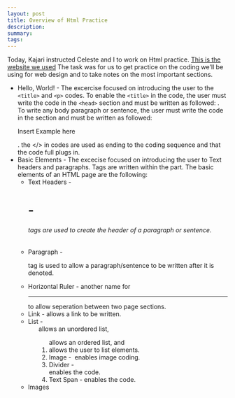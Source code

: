```yaml
---
layout: post
title: Overview of Html Practice
description: 
summary: 
tags: 
---
```


Today, Kajari instructed Celeste and I to work on Html practice. [This is the website we used](https://www.learn-html.org/en/Hello%2C_World%21) The task was for us to get practice on the coding we'll be using for web design and to take notes on the most important sections. 

* Hello, World! - The excercise focused on introducing the user to the `<title>` and `<p>` codes. To enable the `<title>` in the code, the user must write the code in the `<head>` section and must be written as followed: <title>Example</title>. To write any body paragraph or sentence, the user must write the code in the <body> section and must be written as followed: <p>Insert Example here</p>. the </> in codes are used as ending to the coding sequence and that the code full plugs in.
* Basic Elements - The excecise focused on introducing the user to Text headers and paragraphs. Tags are written within the <body> part. The basic elements of an HTML page are the following:
	* Text Headers - <h1>-<h6> tags are used to create the header of a paragraph or sentence.
	* Paragraph - <p> tag is used to allow a paragraph/sentence to be written after it is denoted.
	* Horizontal Ruler - another name for <hr/> to allow seperation between two page sections.
	* Link - <a> allows a link to be written.
	* List - <ul> allows an unordered list, <ol> allows an ordered list, and <li> allows the user to list elements.
	* Image - <img> enables image coding.
	* Divider - <div> enables the code.
	* Text Span - <span> enables the code.
* Images